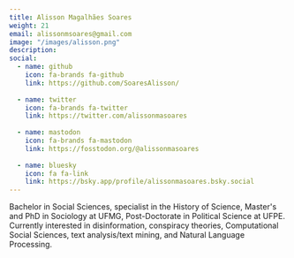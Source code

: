 ```yaml
---
title: Alisson Magalhães Soares
weight: 21
email: alissonmsoares@gmail.com
image: "/images/alisson.png"
description: 
social:
  - name: github
    icon: fa-brands fa-github
    link: https://github.com/SoaresAlisson/
    
  - name: twitter 
    icon: fa-brands fa-twitter
    link: https://twitter.com/alissonmasoares
    
  - name: mastodon 
    icon: fa-brands fa-mastodon 
    link: https://fosstodon.org/@alissonmasoares
    
  - name: bluesky
    icon: fa fa-link
    link: https://bsky.app/profile/alissonmasoares.bsky.social
---
```


Bachelor in Social Sciences, specialist in the History of Science, Master's and PhD in Sociology at UFMG, Post-Doctorate in Political Science at UFPE. Currently interested in disinformation, conspiracy theories, Computational Social Sciences, text analysis/text mining, and Natural Language Processing.